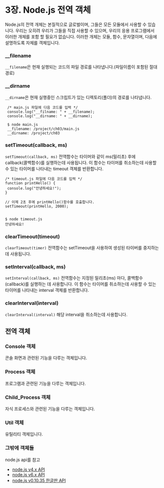3장. Node.js 전역 객체
=====================

Node.js의 전역 개체는 본질적으로 글로벌이며, 그들은 모든 모듈에서 사용할 수 있습니다. 우리는 오히려 우리가 그들을 직접 사용할 수 있으며, 우리의 응용 프로그램에서 이러한 개체를 포함 할 필요가 없습니다. 이러한 개체는 모듈, 함수, 문자열이며, 다음에 설명하도록 자체를 객체입니다.

### __filename
`__filename`은 현재 실행되는 코드의 파일 경로를 나타냅니다.(파일이름이 포함된 절대 경로)

### __dirname
`__dirname`은 현재 실행중인 스크립트가 있는 디렉토리(폴더)의 경로를 나타냅니다.
 
   ```
	/* main.js 파일에 다음 코드를 입력 */
	console.log("__filname: " + __filename);
	console.log("__dirname: " + __dirname);

	$ node main.js
	__filename: /project/ch03/main.js
	__dirname: /project/ch03

   ```

### setTimeout(callback, ms)
`setTimeout(callback, ms)` 전역함수는 타이머와 같이 ms(밀리초) 후에 callback(콜백함수)를 실행하는데 사용됩니다.
이 함수는 타이머를 취소하는데 사용할 수 있는 타이머를 나타내는 timeout 객체를 반환합니다.
   ```
/* timeout.js 파일에 다음 코드를 입력 */
function printHello() {
	console.log("안녕하세요!");
}

// 이제 2초 후에 printHello()함수를 호출합니다.
setTimeout(printHello, 2000);


$ node timeout.js
안녕하세요!
   ```
### clearTimeout(timeout)
`clearTimeout(timer)` 전역함수는 setTimeout을 사용하여 생성된 타이버를 중지하는 데 사용됩니다.

### setInterval(callback, ms)
`setInterval(callback, ms)` 전역함수는 지정된 밀리초(ms) 마다, 콜백함수(callback)를 실행하는 데 사용합니다. 
이 함수는 타이머를 취소하는데 사용할 수 있는 타이머를 나타내는 interval 객체를 반환합니다.

### clearInterval(interval)
`clearInterval(interval)` 해당 interval을 취소하는데 사용합니다.

전역 객체
---------

### Console 객체
콘솔 화면과 관련된 기능을 다루는 객체입니다.

### Process 객체
프로그램과 관련된 기능을 다루는 객체입니다.

### Child_Process 객체
자식 프로세스와 관련된 기능을 다루는 객체입니다.

### Util 객체
유틸리티 객체입니다.


### 그밖에 객체들
 node.js api를 참고

* [node.js v4.x API](https://nodejs.org/dist/latest-v4.x/docs/api/)
* [node.js v6.x API](https://nodejs.org/dist/latest-v6.x/docs/api/)
* [node.js v0.10.35 한글판 API](http://nodejs.sideeffect.kr/docs/v0.10.35/api/util.html)